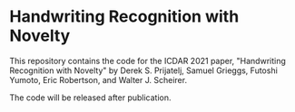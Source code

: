 # Handwriting Recognition with Novelty
This repository contains the code for the ICDAR 2021 paper, "Handwriting Recognition with Novelty" by Derek S. Prijatelj, Samuel Grieggs, Futoshi Yumoto, Eric Robertson, and Walter J. Scheirer.

The code will be released after publication.
